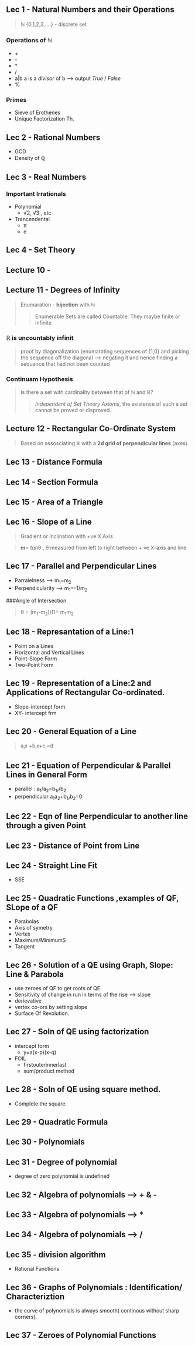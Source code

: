## Lec 1 - Natural Numbers and their Operations

>ℕ {0,1,2,3,....} - discrete set
### Operations of ℕ
+ \+
+ \-
+ \*
+ /
+ a|b a is a *divisor* of b --> output *True* / *False*
+ %

### Primes
+ Sieve of Erothenes
+ Unique Factorization Th.

## Lec 2 - Rational Numbers

+ GCD
+ Density of ℚ

## Lec 3 - Real Numbers

### Important Irrationals
+ Polynomial
	+ √2, √3 , etc
+ Trancendental
	+ π
	+ e


## Lec 4 - Set Theory

## Lecture 10 -

## Lecture 11 - Degrees of Infinity
>Enumaration - **bijection** with ℕ
>> Enumerable Sets are called Countable. They maybe finite or infinite

### ℝ is uncountably infinit
> proof by diagonalization (enumarating sequences of {1,0} and picking the sequence off the diagonal --> negating it and hence finding a sequence that had not been counted

### Continuam Hypothesis
> Is there a set with cardinality between that of ℕ  and ℝ?
>> *Independent of Set Theory Axioms*, the existence of such a set cannot be proved or disproved.


## Lecture 12 - Rectangular Co-Ordinate System

> Based on assosciating **ℝ** with a **2d grid of perpendicular lines** (axes)

## Lec 13 - Distance Formula

## Lec 14 - Section Formula

## Lec 15 - Area of a Triangle

## Lec 16 - Slope of a Line
> Gradient or Inclination with +ve X Axis

>**m**= <i>tan</i>θ , θ measured from left to right between + ve X-axis and line

## Lec 17 - Parallel and Perpendicular Lines
+ Parralelness --> m<sub>1</sub>=m<sub>2</sub>
+ Perpendicularity --> m<sub>1</sub>=-1/m<sub>2</sub>

###Angle of Intersection
> θ = (m<sub>1</sub>-m<sub>2</sub>)/(1+ m<sub>1</sub>m<sub>2</sub>

## Lec 18 - Represantation of a Line:1
+ Point on a Lines
+ Horizontal and Vertical Lines
+ Point-Slope Form
+ Two-Point Form

## Lec 19 - Representation of a Line:2 and Applications of Rectangular Co-ordinated.

+ Slope-intercept form
+ XY- intercept frm

## Lec 20 - General Equation of a Line

> a<sub>i</sub>x +b<sub>i</sub>x+c<sub>i</sub>=d

## Lec 21 - Equation of Perpendicular & Parallel Lines in General Form

+ parallel : a<sub>1</sub>/a<sub>2</sub>=b<sub>1/</sub>/b<sub>2</sub>
+ perpendicular a<sub>1</sub>a<sub>2</sub>+b<sub>1/</sub>b<sub>2</sub>=0

## Lec 22 - Eqn of line Perpendicular to another line through a given Point

## Lec 23 - Distance of Point from Line

## Lec 24 - Straight Line Fit

+ SSE

## Lec 25 - Quadratic Functions ,examples of QF, SLope of a QF
+ Parabolas
+ Axis of symetry
+ Vertex
+ Maximum/MinimumS
+ Tangent

## Lec 26 - Solution of a QE using Graph, Slope: Line & Parabola
+ use zeroes of QF to get roots of QE.
+ Sensitivity of change in run in terms of the rise --> slope
+ derievative
+ vertex co-ors by setting slope
+ Surface Of Revolution.

## Lec 27 - Soln of QE using factorization
+ intercept form
	+ y=a(x-p)(x-q)
+ FOIL
	+ firstouterinnerlast
	+ sum/product method

## Lec 28 - Soln of QE using square method.
+ Complete the square.

## Lec 29 - Quadratic Formula

## Lec 30 - Polynomials
## Lec 31 - Degree of polynomial
+ degree of zero polynomial is undefined
## Lec 32 - Algebra of polynomials --> + & -
## Lec 33 - Algebra of polynomials --> *
## Lec 34 - Algebra of polynomials --> /
## Lec 35 - division algorithm
+ Rational Functions
## Lec 36 - Graphs of Polynomials : Identification/ Characteriztion
+ the curve of polynomials is always smooth( continous without sharp corners).
## Lec 37 - Zeroes of Polynomial Functions
